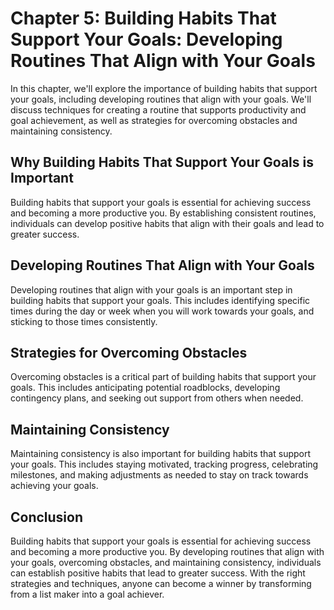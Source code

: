 Chapter 5: Building Habits That Support Your Goals: Developing Routines That Align with Your Goals
==================================================================================================

In this chapter, we'll explore the importance of building habits that support your goals, including developing routines that align with your goals. We'll discuss techniques for creating a routine that supports productivity and goal achievement, as well as strategies for overcoming obstacles and maintaining consistency.

Why Building Habits That Support Your Goals is Important
--------------------------------------------------------

Building habits that support your goals is essential for achieving success and becoming a more productive you. By establishing consistent routines, individuals can develop positive habits that align with their goals and lead to greater success.

Developing Routines That Align with Your Goals
----------------------------------------------

Developing routines that align with your goals is an important step in building habits that support your goals. This includes identifying specific times during the day or week when you will work towards your goals, and sticking to those times consistently.

Strategies for Overcoming Obstacles
-----------------------------------

Overcoming obstacles is a critical part of building habits that support your goals. This includes anticipating potential roadblocks, developing contingency plans, and seeking out support from others when needed.

Maintaining Consistency
-----------------------

Maintaining consistency is also important for building habits that support your goals. This includes staying motivated, tracking progress, celebrating milestones, and making adjustments as needed to stay on track towards achieving your goals.

Conclusion
----------

Building habits that support your goals is essential for achieving success and becoming a more productive you. By developing routines that align with your goals, overcoming obstacles, and maintaining consistency, individuals can establish positive habits that lead to greater success. With the right strategies and techniques, anyone can become a winner by transforming from a list maker into a goal achiever.
